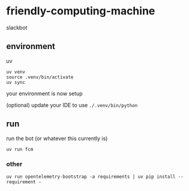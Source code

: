 # friendly-computing-machine
slackbot

## environment
uv
```
uv venv
source .venv/bin/activate
uv sync
```

your environment is now setup

(optional) update your IDE to use `./.venv/bin/python`

## run
run the bot (or whatever this currently is)
```
uv run fcm
```


### other

```
uv run opentelemetry-bootstrap -a requirements | uv pip install --requirement -
```

